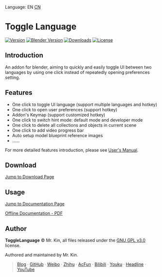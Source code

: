 Language: EN [CN][ReadmeCN]

[ReadmeCN]: ./README_CN.md

# Toggle Language
[![Version][]](https://github.com/Mister-Kin/ToggleLanguage/releases) [![Blender Version][]](https://www.blender.org/download/) [![Downloads][]](https://github.com/Mister-Kin/ToggleLanguage/releases/latest) [![License][]](./LICENSE)

[Blender Version]: https://img.shields.io/badge/blender-v2.83+-blue
[Downloads]: https://img.shields.io/github/downloads/Mister-Kin/ToggleLanguage/total?color=blue
[Version]: https://img.shields.io/github/v/release/Mister-Kin/ToggleLanguage?include_prereleases&color=blue
[License]: https://img.shields.io/github/license/Mister-Kin/ToggleLanguage?color=blue

## Introduction
An addon for blender, aiming to quickly and easily toggle UI between two languages by using one click instead of repeatedly opening preferences setting.

## Features
- One click to toggle UI language (support multiple languages and hotkey)
- One click to open user preferences (support hotkey)
- Addon's Keymap (support customized hotkey)
- One click to switch hint mode: default mode and developer mode
- One click to delete all collections and objects in current scene
- One click to add video progress bar
- Auto setup model blueprint reference images
- ......

For more detailed features introduction, please see [User's Manual](https://mister-kin.github.io/works/software-works/toggle-language/).

## Download
[Jump to Download Page][]

[Jump to Download Page]: https://github.com/Mister-Kin/ToggleLanguage/releases/latest

## Usage
[Jump to Documentation Page][]

[Offline Documentation - PDF][]

[Jump to Documentation Page]: https://mister-kin.github.io/works/software-works/toggle-language/
[Offline Documentation - PDF]: https://github.com/Mister-Kin/OpenDocs/releases/download/latex2pdf/toggle_language.pdf

## Author
**ToggleLanguage** © Mr. Kin, all files released under the [GNU GPL v3.0][] license.

Authored and maintained by Mr. Kin.

> [Blog][] · [GitHub][] · [Weibo][] · [Zhihu][] · [AcFun][] · [Bilibili][] · [Youku][] · [Headline][] · [YouTube][]

[GNU GPL v3.0]: ./LICENSE
[Blog]: https://mister-kin.github.io
[GitHub]: https://github.com/mister-kin
[Weibo]: https://weibo.com/6270111192
[Bilibili]: http://space.bilibili.com/17025250?
[Youku]: http://i.youku.com/i/UNjA3MTk5Mjgw?spm=a2hzp.8253869.0.0
[YouTube]: https://www.youtube.com/@Mister-Kin
[Headline]: https://www.toutiao.com/c/user/835254071079053/#mid=1663279303982091
[Zhihu]: https://www.zhihu.com/people/drwu-94
[AcFun]: https://www.acfun.cn/u/73269306
